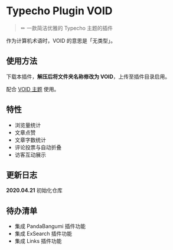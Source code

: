 # Typecho Plugin VOID

> ✏ 一款简洁优雅的 Typecho 主题的插件

作为计算机术语时，VOID 的意思是「无类型」。

## 使用方法

下载本插件，**解压后将文件夹名称修改为 VOID**，上传至插件目录启用。

配合 [VOID 主题](https://github.com/AlanDecode/Typecho-Theme-VOID) 使用。

## 特性

 - 浏览量统计
 - 文章点赞
 - 文章字数统计
 - 评论投票与自动折叠
 - 访客互动展示

## 更新日志

**2020.04.21** 初始化仓库

## 待办清单

 - 集成 PandaBangumi 插件功能
 - 集成 ExSearch 插件功能
 - 集成 Links 插件功能